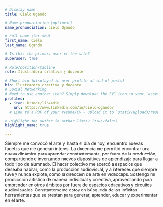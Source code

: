 ```yaml
---
# Display name
title: Cielo Ogando

# Name pronunciation (optional)
name_pronunciation: Cielo Ogando

# Full name (for SEO)
first_name: Cielo 
last_name: Ogando

# Is this the primary user of the site?
superuser: true

# Role/position/tagline
role: Ilustradora creativa y docente

# Short bio (displayed in user profile at end of posts)
bio: Ilustradora creativa y docente
# Social Networking
# Need to use another icon? Simply download the SVG icon to your `assets/media/icons/` folder.
profiles:
  - icon: brands/linkedin
    url: https://www.linkedin.com/in/cielo-ogando/
  # Link to a PDF of your resume/CV - upload it to `static/uploads/resume.pdf`

# Highlight the author in author lists? (true/false)
highlight_name: true

---
```


Siempre me convocó el arte y, hasta el día de hoy, encuentro nuevas facetas que me generan interés.
La docencia me permitió encontrar una nueva dinámica para aprender constantemente, por fuera de la producción, compartiendo e inventando nuevos dispositivos de aprendizaje para llegar a todo tipo de alumnado.
El hacer colectivo me acercó a espacios que deseaba habitar, como la producción audiovisual, y a intereses que siempre tuve y nunca exploté, como la dirección de arte en videoclips.
Sostengo mi producción artística de manera individual y colectiva, aprovechando para emprender en otros ámbitos por fuera de espacios educativos y circuitos audiovisuales.
Constantemente estoy en búsqueda de las infinitas herramientas que se prestan para generar, aprender, educar y experimentar en el arte.
